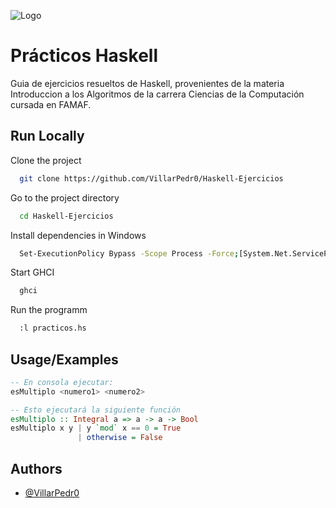 
![Logo](https://www.famaf.unc.edu.ar/documents/3253/Logo-FAMAF_UNC-color-2.jpg)

# Prácticos Haskell

Guia de ejercicios resueltos de Haskell, provenientes de la materia Introduccion a los Algoritmos de la carrera Ciencias de la Computación cursada en FAMAF.


## Run Locally

Clone the project

```bash
  git clone https://github.com/VillarPedr0/Haskell-Ejercicios
```

Go to the project directory

```bash
  cd Haskell-Ejercicios
```

Install dependencies in Windows

```bash
  Set-ExecutionPolicy Bypass -Scope Process -Force;[System.Net.ServicePointManager]::SecurityProtocol = [System.Net.ServicePointManager]::SecurityProtocol -bor 3072; try { Invoke-Command -ScriptBlock ([ScriptBlock]::Create((Invoke-WebRequest https://www.haskell.org/ghcup/sh/bootstrap-haskell.ps1 -UseBasicParsing))) -ArgumentList $true } catch { Write-Error $_ }
```

Start GHCI

```bash
  ghci
```

Run the programm

```bash
  :l practicos.hs
```


## Usage/Examples

```haskell
-- En consola ejecutar: 
esMultiplo <numero1> <numero2>

-- Esto ejecutará la siguiente función
esMultiplo :: Integral a => a -> a -> Bool
esMultiplo x y | y `mod` x == 0 = True
               | otherwise = False

```


## Authors

- [@VillarPedr0](https://github.com/VillarPedr0)


